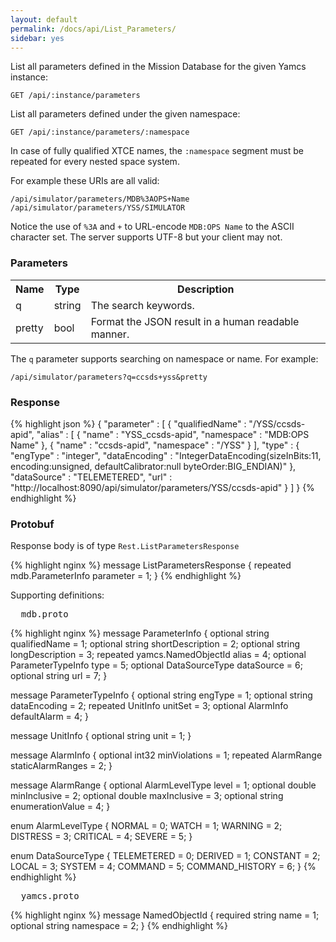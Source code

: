 ```yaml
---
layout: default
permalink: /docs/api/List_Parameters/
sidebar: yes
---
```


List all parameters defined in the Mission Database for the given Yamcs instance:

    GET /api/:instance/parameters


List all parameters defined under the given namespace:

    GET /api/:instance/parameters/:namespace
    
In case of fully qualified XTCE names, the `:namespace` segment must be repeated for every nested space system.

For example these URIs are all valid:

    /api/simulator/parameters/MDB%3AOPS+Name
    /api/simulator/parameters/YSS/SIMULATOR
    
Notice the use of `%3A` and `+` to URL-encode `MDB:OPS Name` to the ASCII character set. The server supports UTF-8 but your client may not.


### Parameters

<table class="inline">
  <tr>
    <th>Name</th>
    <th>Type</th>
    <th>Description</th>
  </tr>
  <tr>
    <td class="code">q</td>
    <td class="code">string</td>
    <td>The search keywords.</td>
  </tr>
  <tr>
    <td class="code">pretty</td>
    <td class="code">bool</td>
    <td>Format the JSON result in a human readable manner.</td>
  </tr>
</table>

The `q` parameter supports searching on namespace or name. For example:

    /api/simulator/parameters?q=ccsds+yss&pretty 


### Response

{% highlight json %}
{
  "parameter" : [ {
    "qualifiedName" : "/YSS/ccsds-apid",
    "alias" : [ {
      "name" : "YSS_ccsds-apid",
      "namespace" : "MDB:OPS Name"
    }, {
      "name" : "ccsds-apid",
      "namespace" : "/YSS"
    } ],
    "type" : {
      "engType" : "integer",
      "dataEncoding" : "IntegerDataEncoding(sizeInBits:11, encoding:unsigned, defaultCalibrator:null byteOrder:BIG_ENDIAN)"
    },
    "dataSource" : "TELEMETERED",
    "url" : "http://localhost:8090/api/simulator/parameters/YSS/ccsds-apid"
  } ]
}
{% endhighlight %}


### Protobuf

Response body is of type `Rest.ListParametersResponse`

{% highlight nginx %}
message ListParametersResponse {
  repeated mdb.ParameterInfo parameter = 1;
}
{% endhighlight %}

Supporting definitions:

<pre class="header">
  mdb.proto
</pre>

{% highlight nginx %}
message ParameterInfo {
  optional string qualifiedName = 1;
  optional string shortDescription = 2;
  optional string longDescription = 3;
  repeated yamcs.NamedObjectId alias = 4;
  optional ParameterTypeInfo type = 5;
  optional DataSourceType dataSource = 6;
  optional string url = 7;
}

message ParameterTypeInfo {
  optional string engType = 1;
  optional string dataEncoding = 2;
  repeated UnitInfo unitSet = 3; 
  optional AlarmInfo defaultAlarm = 4;
}

message UnitInfo {
  optional string unit = 1;
}

message AlarmInfo {
  optional int32 minViolations = 1;
  repeated AlarmRange staticAlarmRanges = 2;
}

message AlarmRange {
  optional AlarmLevelType level = 1; 
  optional double minInclusive = 2;
  optional double maxInclusive = 3; 
  optional string enumerationValue = 4;
}

enum AlarmLevelType {
  NORMAL = 0;
  WATCH = 1;
  WARNING =  2;
  DISTRESS = 3;
  CRITICAL = 4;
  SEVERE = 5;
}

enum DataSourceType {
  TELEMETERED = 0;
  DERIVED = 1;
  CONSTANT = 2;
  LOCAL = 3;
  SYSTEM = 4;
  COMMAND = 5;
  COMMAND_HISTORY = 6;
}
{% endhighlight %}


<pre class="header">
  yamcs.proto
</pre>

{% highlight nginx %}
message NamedObjectId {
  required string name = 1;
  optional string namespace = 2;
}
{% endhighlight %}
